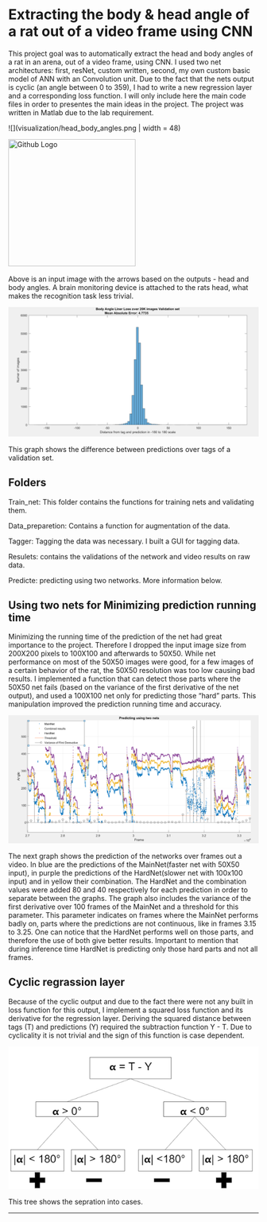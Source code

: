 # Extracting the body & head angle of a rat out of a video frame using CNN

This project goal was to automatically extract the head and body angles of a rat in an arena, out of a video frame, using CNN. 
I used two net architectures: first, resNet, custom written, second, my own custom basic model of ANN with an Convolution unit.
Due to the fact that the nets output is cyclic (an angle between 0 to 359), I had to write a new regression layer and a corresponding loss function.
I will only include here the main code files in order to presentes the main ideas in the project. The project was written in Matlab due to the lab requirement.

![](visualization/head_body_angles.png | width = 48)



<img src="https://https://github.com/tamirscherf/My_Code/visualization/head_body_angles.png" width="256" height="256" title="Github Logo">


Above is an input image with the arrows based on the outputs - head and body angles. A brain monitoring device is attached to the rats head, what makes the recognition task less trivial.

![](visualization/Body_Angle_Linear_Loss_Validation_Graph.png)

This graph shows the difference between predictions over tags of a validation set.

## Folders

Train_net: This folder contains the functions for training nets and validating them.

Data_preparetion: Contains a function for augmentation of the data.

Tagger: Tagging the data was necessary. I built a GUI for tagging data.

Resulets: contains the validations of the network and video results on raw data.

Predicte: predicting using two networks. More information below.

## Using two nets for Minimizing prediction running time 

Minimizing the running time of the prediction of the net had great importance to the project. Therefore I dropped the input image size from 200X200 pixels to 100X100 and afterwards to 50X50. While net performance on most of the 50X50 images were good, for a few images of a certain behavior of the rat, the 50X50 resolution was too low causing bad results. I implemented a function that can detect those parts where the 50X50 net fails (based on the variance of the first derivative of the net output), and used a 100X100 net only for predicting those “hard” parts.
This manipulation improved the prediction running time and accuracy. 

![](visualization/Predicting_using_two_nets.png)

The next graph shows the prediction of the networks over frames out a video. In blue are the predictions of the MainNet(faster net with 50X50 input), in purple the predictions of the HardNet(slower net with 100x100 input) and in yellow their combination. The HardNet and the combination values were added 80 and 40 respectively for each prediction in order to separate between the graphs. The graph also includes the variance of the first derivative over 100 frames of the MainNet and a threshold for this parameter. This parameter indicates on frames where the MainNet performs badly on, parts where the predictions are not continuous, like in frames 3.15 to 3.25. One can notice that the HardNet performs well on those parts, and therefore the use of both give better results. Important to mention that during inference time HardNet is predicting only those hard parts and not all frames.



## Cyclic regrassion layer 

Because of the cyclic output and due to the fact there were not any built in loss function for this output, I implement a squared loss function and its derivative for the regression layer. Deriving the squared distance between tags (T) and predictions (Y) required the subtraction function
Y - T. Due to cyclicality it is not trivial and the sign of this function is case dependent.

![](visualization/Cyclic_loss_derivative_cases.png)

This tree shows the sepration into cases.

-------------------------------------------------------------------------------------------------------------



